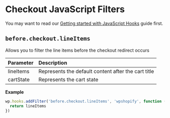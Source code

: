 # Checkout JavaScript Filters

You may want to read our [Getting started with JavaScript Hooks](guides/javascript-hooks.md) guide first.

## `before.checkout.lineItems`

Allows you to filter the line items before the checkout redirect occurs

| Parameter | Description                                         |
| :-------- | :-------------------------------------------------- |
| lineItems | Represents the default content after the cart title |
| cartState | Represents the cart state                           |

**Example**

```js
wp.hooks.addFilter('before.checkout.lineItems', 'wpshopify', function (lineItems) {
  return lineItems
})
```

